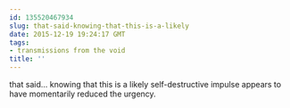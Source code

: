 ```yaml
---
id: 135520467934
slug: that-said-knowing-that-this-is-a-likely
date: 2015-12-19 19:24:17 GMT
tags:
- transmissions from the void
title: ''
---
```

that said... knowing that this is a likely self-destructive impulse appears to have momentarily reduced the urgency.